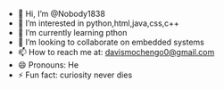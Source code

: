 - 👋 Hi, I’m @Nobody1838
- 👀 I’m interested in python,html,java,css,c++
- 🌱 I’m currently learning pthon
- 💞️ I’m looking to collaborate on embedded systems
- 📫 How to reach me at: davismochengo0@gmail.com
- 😄 Pronouns: He
- ⚡ Fun fact: curiosity never dies

<!---
Nobody1838/Nobody1838 is a ✨ special ✨ repository because its `README.md` (this file) appears on your GitHub profile.
You can click the Preview link to take a look at your changes.
--->
